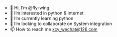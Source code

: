 - 👋 Hi, I’m @fly-wing
- 👀 I’m interested in python & internet
- 🌱 I’m currently learning python
- 💞️ I’m looking to collaborate on System integration
- 📫 How to reach me xcy_wechat@126.com

<!---
fly-wing/fly-wing is a ✨ special ✨ repository because its `README.md` (this file) appears on your GitHub profile.
You can click the Preview link to take a look at your changes.
--->
